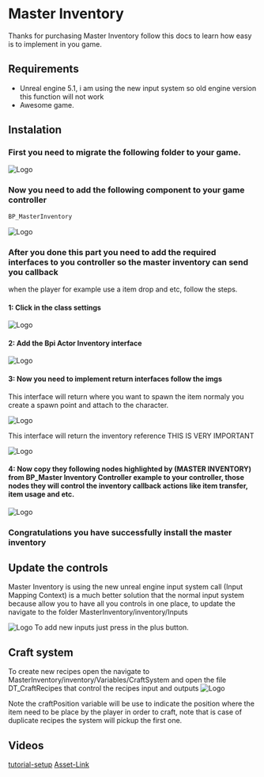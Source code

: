 # Master Inventory

Thanks for purchasing Master Inventory follow this docs to learn how easy is to implement in you game.



## Requirements

- Unreal engine 5.1, i am using the new input system so old engine version this function will not work
- Awesome game.


## Instalation

### First you need to migrate the following folder to your game.


![Logo](https://raw.githubusercontent.com/mjgt-Studios/MasterInventoryDocs/main/img/Img1.png)


### Now you need to add the following component to your game controller

```javascript
BP_MasterInventory
```

![Logo](https://raw.githubusercontent.com/mjgt-Studios/MasterInventoryDocs/main/img/img2.png)

### After you done this part you need to add the required interfaces to you controller so the master inventory can send you callback
when the player for example use a item drop and etc, follow the steps.


#### 1: Click in the class settings

![Logo](https://raw.githubusercontent.com/mjgt-Studios/MasterInventoryDocs/main/img/img3.png)

#### 2: Add the Bpi Actor Inventory interface

![Logo](https://raw.githubusercontent.com/mjgt-Studios/MasterInventoryDocs/main/img/img4.png)

#### 3: Now you need to implement return interfaces follow the imgs

This interface will return where you want to spawn the item normaly you create a spawn point and attach to the character.

![Logo](https://raw.githubusercontent.com/mjgt-Studios/MasterInventoryDocs/main/img/img5.png)

This interface will return the inventory reference THIS IS VERY IMPORTANT

![Logo](https://raw.githubusercontent.com/mjgt-Studios/MasterInventoryDocs/main/img/img6.png)

#### 4: Now copy they following nodes highlighted by (MASTER INVENTORY) from BP_Master Inventory Controller example to your controller, those nodes they will control the inventory callback actions like item transfer, item usage and etc.

![Logo](https://raw.githubusercontent.com/mjgt-Studios/MasterInventoryDocs/main/img/img7.png)

 ### Congratulations you have successfully install the master inventory


## Update the controls

Master Inventory is using the new unreal engine input system call (Input Mapping Context) is a much better solution that the normal input system because allow you to have all you controls in one place, to update the navigate to the folder MasterInventory/inventory/Inputs

![Logo](https://raw.githubusercontent.com/mjgt-Studios/MasterInventoryDocs/main/img/img8.png)
To add new inputs just press in the plus button.

## Craft system
To create new recipes open the navigate to MasterInventory/inventory/Variables/CraftSystem and open the file DT_CraftRecipes that control the recipes input and outputs
![Logo](https://raw.githubusercontent.com/mjgt-Studios/MasterInventoryDocs/main/img/img9.png)

Note the craftPosition variable will be use to indicate the position where the item need to be place by the player in order to craft, note that is case of duplicate recipes the system will pickup the first one.

## Videos

[tutorial-setup](https://youtu.be/87jMTX83RpI)
[Asset-Link](https://www.unrealengine.com/marketplace/en-US/product/b5c3ee6da047491a958b499c7f027713)

